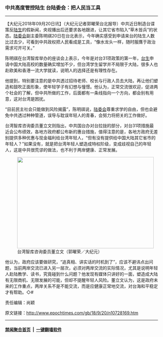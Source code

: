 ### 中共高度管控陆生 台陆委会：把人民当工具
------------------------

<p>【大纪元2018年09月20日讯】（大纪元记者郭曜荣台北报导）中共近日制造台谍策反<a href="http://www.epochtimes.com/gb/tag/%E9%99%86%E7%94%9F.html">陆生</a>的假新闻，央视播出后还要求各地跟进，让其它省市陷入“草木皆兵”的状态。<a href="http://www.epochtimes.com/gb/tag/%E9%99%86%E5%A7%94%E4%BC%9A.html">陆委会</a>副主委陈明祺20日在台北表示，今年确实感受到申请来台的陆生人数比过去少，可看到中共政权把人民看成是工具，“像水龙头一样，随时服膺于政治需求可开可关。”</p>
<p>陈明祺在台湾智库举办的座谈会上表示，今年是对台31项政策的第一年，<a href="http://www.epochtimes.com/gb/tag/%E5%8F%B0%E7%94%9F.html">台生</a>申请中国大陆高校的数量确实增加不少，但台湾学生留学并不局限于大陆，很多人也赴欧美和香港一流大学就读，说明人的选择还是有理性存在。</p>
<p>他提到，特别要注意的是中共透过招待老师、校长与行政人员去大陆，再让他们塑造和鼓吹正面形象，使年轻学子有幻想与憧憬。他认为，正常交流很欢迎，促进两个社会的了解，但中共所做的工作，后面都有一条线指向一个方向，都会别有用意，这对台湾是困扰。</p>
<p>“目前民主社会只能做到风险揭露”，陈明祺说，<a href="http://www.epochtimes.com/gb/tag/%E9%99%86%E5%A7%94%E4%BC%9A.html">陆委会</a>尊重求学的自由，但也会避免中共透过种种管道，误导与耽误年轻人的青春，会努力将把关的工作做好。</p>
<p>台湾智库咨询委员董立文则指出，中共国台办对台拉拢的部分，对台31项措施最近会公布绩效，各地方政府都公布新的惠台措施，值得注意的是，各地方政府无差别提供多种优惠与现金福利给台湾年轻人，“但有没有提供给中国大陆其它省市的年轻人？”如果没有，就是把台湾年轻人塑造成特权阶级，变成歧视自己的年轻人，这是中共很荒谬的做法，也不利于两岸健康、正常发展。</p>
<figure id="attachment_10728171" style="width: 450px" class="wp-caption aligncenter"><a href="http://i.epochtimes.com/assets/uploads/2018/09/3336db6c697c15cd7bfa71711c8deca9.jpg"><img class="size-medium wp-image-10728171" src="http://i.epochtimes.com/assets/uploads/2018/09/3336db6c697c15cd7bfa71711c8deca9-450x301.jpg" alt="" width="450" height="301" /></a><figcaption class="wp-caption-text">台湾智库咨询委员董立文（郭曜荣／大纪元）</figcaption></figure>
<p>他认为，政府应该要做研究，“追真相、讲实话的时机到了”，应该不避讳点出问题，当前两岸交流已进入另一层次，必须对两岸交流的实际情况，尤其是说明年轻人赴陆教学、读书，究竟碰到什么问题？他发现有媒体只讲好的一面，塑造成大陆有无限商机、无限发展的可能，但却不提醒年轻人风险。董立文认为，这是政府未来的工作重点，两岸关系不是不能交流，而是应健康正常地交流，对台海和平稳定才有帮助。◇#</p>
<p>责任编辑：尚颖</p>

原文链接：http://www.epochtimes.com/gb/18/9/20/n10728169.htm


------------------------
#### [禁闻聚合首页](https://github.com/gfw-breaker/banned-news/blob/master/README.md) &nbsp;|&nbsp;  [一键翻墙软件](https://github.com/gfw-breaker/nogfw/blob/master/README.md)